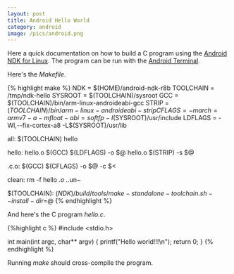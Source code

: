 ```yaml
---
layout: post
title: Android Hello World
category: android
image: /pics/android.png
---
```


Here a quick documentation on how to build a C program using the [Android NDK for Linux][1]. The program can be run with the [Android Terminal][2].

Here's the *Makefile*.

{% highlight make %}
NDK = $(HOME)/android-ndk-r8b
TOOLCHAIN = /tmp/ndk-hello
SYSROOT = $(TOOLCHAIN)/sysroot
GCC = $(TOOLCHAIN)/bin/arm-linux-androideabi-gcc
STRIP = $(TOOLCHAIN)/bin/arm-linux-androideabi-strip
CFLAGS = -march=armv7-a -mfloat-abi=softfp -I$(SYSROOT)/usr/include
LDFLAGS = -Wl,--fix-cortex-a8 -L$(SYSROOT)/usr/lib

all: $(TOOLCHAIN) hello

hello: hello.o
	$(GCC) $(LDFLAGS) -o $@ hello.o
	$(STRIP) -s $@

.c.o:
	$(GCC) $(CFLAGS) -o $@ -c $<

clean:
	rm -f hello *.o .*.un~

$(TOOLCHAIN):
	$(NDK)/build/tools/make-standalone-toolchain.sh --install-dir=$@
{% endhighlight %}

And here's the C program *hello.c*.

{%highlight c %}
#include <stdio.h>

int main(int argc, char** argv) {
   printf("Hello world!!!\n");
   return 0;
}
{% endhighlight %}

Running *make* should cross-compile the program.

[1]: http://developer.android.com/tools/sdk/ndk/index.html
[2]: https://play.google.com/store/apps/details?id=jackpal.androidterm

